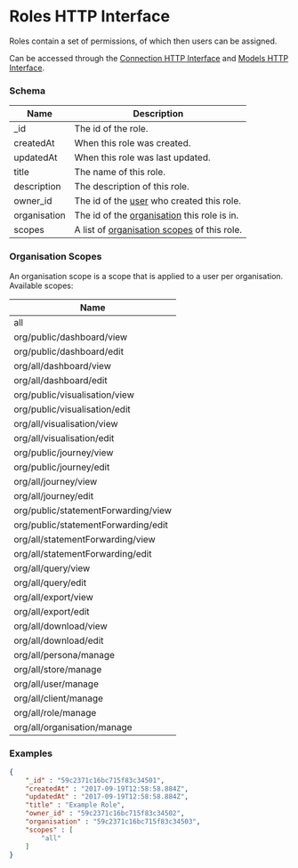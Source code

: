 ---
---

# Roles HTTP Interface

Roles contain a set of permissions, of which then users can be assigned.

Can be accessed through the [Connection HTTP Interface](../http-connection) and [Models HTTP Interface](../http-models). 

### Schema

Name | Description
--- | ---
_id | The id of the role.
createdAt | When this role was created.
updatedAt | When this role was last updated.
title | The name of this role.
description | The description of this role.
owner_id | The id of the [user](../http-users#schema) who created this role.
organisation | The id of the [organisation](../http-organisations#schema) this role is in.
scopes | A list of [organisation scopes](#organisation-scopes) of this role.

### Organisation Scopes

An organisation scope is a scope that is applied to a user per organisation. Available scopes:

Name |
--- |
all |
org/public/dashboard/view |
org/public/dashboard/edit |
org/all/dashboard/view |
org/all/dashboard/edit |
org/public/visualisation/view |
org/public/visualisation/edit |
org/all/visualisation/view |
org/all/visualisation/edit |
org/public/journey/view |
org/public/journey/edit |
org/all/journey/view |
org/all/journey/edit |
org/public/statementForwarding/view |
org/public/statementForwarding/edit |
org/all/statementForwarding/view |
org/all/statementForwarding/edit |
org/all/query/view |
org/all/query/edit |
org/all/export/view |
org/all/export/edit |
org/all/download/view |
org/all/download/edit |
org/all/persona/manage |
org/all/store/manage |
org/all/user/manage |
org/all/client/manage |
org/all/role/manage |
org/all/organisation/manage |

### Examples

```json
{
	"_id" : "59c2371c16bc715f83c34501",
	"createdAt" : "2017-09-19T12:58:58.884Z",
	"updatedAt" : "2017-09-19T12:58:58.884Z",
	"title" : "Example Role",
	"owner_id" : "59c2371c16bc715f83c34502",
	"organisation" : "59c2371c16bc715f83c34503",
	"scopes" : [
		"all"
	]
}
```
